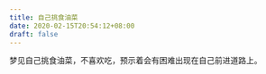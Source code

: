 ```yaml
---
title: 自己挑食油菜
date: 2020-02-15T20:54:12+08:00
draft: false
---
```


梦见自己挑食油菜，不喜欢吃，预示着会有困难出现在自己前进道路上。<br>
